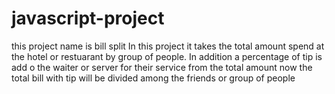 # javascript-project
this project name is bill split 
 In this project it takes the total amount spend at the hotel or restuarant by group of people.
 In addition a percentage of tip is add o the waiter or server for their service from the total amount
 now the total bill with tip will be divided among the friends or group of people

